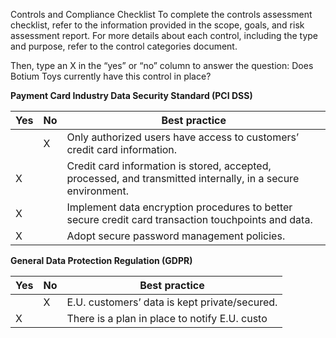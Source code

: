 Controls and Compliance Checklist
To complete the controls assessment checklist, refer to the information provided in the scope, goals, and risk assessment report. For more details about each control, including the type and purpose, refer to the control categories document.

Then, type an X in the “yes” or “no” column to answer the question: Does Botium Toys currently have this control in place?

**Payment Card Industry Data Security Standard (PCI DSS)**

| Yes | No | Best practice                                        |
|-----|----|------------------------------------------------------|
|     |  X | Only authorized users have access to customers’ credit card information. |
|  X  |    | Credit card information is stored, accepted, processed, and transmitted internally, in a secure environment. |
|  X  |    | Implement data encryption procedures to better secure credit card transaction touchpoints and data. |
|  X  |    | Adopt secure password management policies.           |

**General Data Protection Regulation (GDPR)**

| Yes | No | Best practice                                        |
|-----|----|------------------------------------------------------|
|     |  X | E.U. customers’ data is kept private/secured.      |
|  X  |    | There is a plan in place to notify E.U. custo

